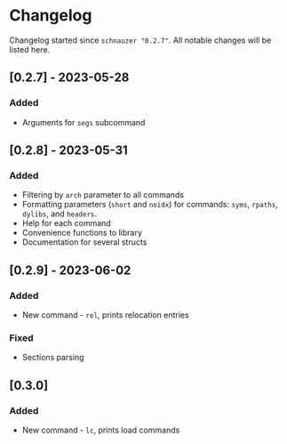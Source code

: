 # Changelog

Changelog started since `schnauzer "0.2.7"`.
All notable changes will be listed here.

## [0.2.7] - 2023-05-28
### Added
* Arguments for `segs` subcommand

## [0.2.8] - 2023-05-31
### Added
* Filtering by `arch` parameter to all commands
* Formatting parameters (`short` and `noidx`) for commands: `syms`, `rpaths`, `dylibs`, and `headers`.
* Help for each command
* Convenience functions to library
* Documentation for several structs

## [0.2.9] - 2023-06-02
### Added
* New command - `rel`, prints relocation entries

### Fixed
* Sections parsing

## [0.3.0]
### Added
* New command - `lc`, prints load commands